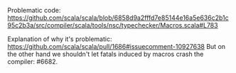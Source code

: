 Problematic code: https://github.com/scala/scala/blob/6858d9a2fffd7e85144e16a5e636c2b1c95c2b3a/src/compiler/scala/tools/nsc/typechecker/Macros.scala#L783

Explanation of why it's problematic: https://github.com/scala/scala/pull/1686#issuecomment-10927638
But on the other hand we shouldn't let fatals induced by macros crash the compiler: #6682.

